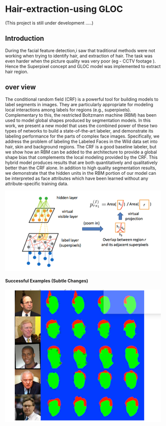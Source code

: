 # Hair-extraction-using GLOC
(This project is still under development .....)
## Introduction
During the facial feature detection,i saw that traditional methods were not working when trying to identify hair, and extraction of hair. The task was even harder when the picture quality was very poor (eg - CCTV footage ). Hence the Superpixel concept and GLOC model was implemented to extract hair region. 

## over view
The conditional random field (CRF) is a powerful tool for building models to label segments in images. They are particularly appropriate for modeling local interactions among labels for regions (e.g., superpixels). Complementary to this, the restricted Boltzmann machine (RBM) has been used to model global shapes produced by segmentation models. In this work, we present a new model that uses the combined power of these two types of networks to build a state-of-the-art labeler, and demonstrate its labeling performance for the parts of complex face images. Specifically, we address the problem of labeling the Labeled Faces in the Wild data set into hair, skin and background regions. The CRF is a good baseline labeler, but we show how an RBM can be added to the architecture to provide a global shape bias that complements the local modeling provided by the CRF. This hybrid model produces results that are both quantitatively and qualitatively better than the CRF alone. In addition to high quality segmentation results, we demonstrate that the hidden units in the RBM portion of our model can be interpreted as face attributes which have been learned without any attribute-specific training data.

![](model.PNG)

####  Successful Examples (Subtle Changes)
![](example.PNG)
